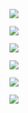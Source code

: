 ![](https://i.imgur.com/y4Frp6A.png)

![](https://i.imgur.com/N2unci9.png)

![](https://i.imgur.com/Uk6DbjJ.png)

![](https://i.imgur.com/civ8Vhk.png)

![](https://i.imgur.com/WvsLus5.png)

![](https://i.imgur.com/HyOhns3.png)

